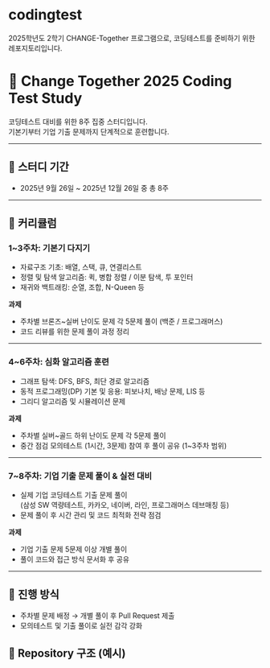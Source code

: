 # codingtest
2025학년도 2학기 CHANGE-Together 프로그램으로, 코딩테스트를 준비하기 위한 레포지토리입니다.

# 📝 Change Together 2025 Coding Test Study

코딩테스트 대비를 위한 8주 집중 스터디입니다.  
기본기부터 기업 기출 문제까지 단계적으로 훈련합니다.

---

## 📅 스터디 기간
- 2025년 9월 26일 ~ 2025년 12월 26일 중 총 8주

---

## 📖 커리큘럼

### 1~3주차: 기본기 다지기
- 자료구조 기초: 배열, 스택, 큐, 연결리스트
- 정렬 및 탐색 알고리즘: 퀵, 병합 정렬 / 이분 탐색, 투 포인터
- 재귀와 백트래킹: 순열, 조합, N-Queen 등

**과제**
- 주차별 브론즈~실버 난이도 문제 각 5문제 풀이 (백준 / 프로그래머스)
- 코드 리뷰를 위한 문제 풀이 과정 정리

---

### 4~6주차: 심화 알고리즘 훈련
- 그래프 탐색: DFS, BFS, 최단 경로 알고리즘
- 동적 프로그래밍(DP) 기본 및 응용: 피보나치, 배낭 문제, LIS 등
- 그리디 알고리즘 및 시뮬레이션 문제

**과제**
- 주차별 실버~골드 하위 난이도 문제 각 5문제 풀이
- 중간 점검 모의테스트 (1시간, 3문제) 참여 후 풀이 공유 (1~3주차 범위)

---
### 7~8주차: 기업 기출 문제 풀이 & 실전 대비
- 실제 기업 코딩테스트 기출 문제 풀이  
  (삼성 SW 역량테스트, 카카오, 네이버, 라인, 프로그래머스 데브매칭 등)
- 문제 풀이 후 시간 관리 및 코드 최적화 전략 점검

**과제**
- 기업 기출 문제 5문제 이상 개별 풀이
- 풀이 코드와 접근 방식 문서화 후 공유

---

## 📌 진행 방식
- 주차별 문제 배정 → 개별 풀이 후 Pull Request 제출
- 모의테스트 및 기출 풀이로 실전 감각 강화

## 📂 Repository 구조 (예시)
